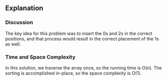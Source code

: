 ## Explanation

### Discussion

The key idea for this problem was to insert the 0s and 2s in the correct positions,
and that process would result in the correct placement of the 1s as well.

### Time and Space Complexity

In this solution, we traverse the array once, so the running time is O(n).
The sorting is accomplished in-place, so the space complexity is O(1).
